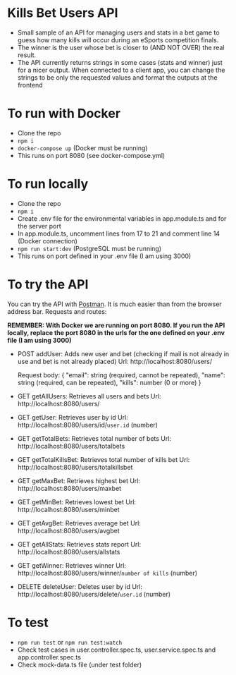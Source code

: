 # Kills Bet Users API
  - Small sample of an API for managing users and stats in a bet game to guess how many kills will occur during an eSports competition finals.
  - The winner is the user whose bet is closer to (AND NOT OVER) the real result.
  - The API currently returns strings in some cases (stats and winner) just for a nicer output. When connected to a client app, you can change the strings to be only the requested values and format the outputs at the frontend

# To run with Docker
  - Clone the repo
  - `npm i`
  - `docker-compose up` (Docker must be running)
  - This runs on port 8080 (see docker-compose.yml)

# To run locally
  - Clone the repo
  - `npm i`
  - Create .env file for the environmental variables in app.module.ts and for the server port
  - In app.module.ts, uncomment lines from 17 to 21 and comment line 14 (Docker connection)
  - `npm run start:dev` (PostgreSQL must be running)
  - This runs on port defined in your .env file (I am using 3000)

# To try the API
  You can try the API with [Postman](https://www.postman.com/). It is much easier than from the browser address bar. Requests and routes:

  **REMEMBER: With Docker we are running on port 8080. If you run the API locally, replace the port 8080 in the urls for the one defined on your .env file (I am using 3000)**
  
  - POST addUser: Adds new user and bet (checking if mail is not already in use and bet is not already placed)
    Url: http://localhost:8080/users/
    
    Request body:
    {
      "email": string (required, cannot be repeated),
      "name": string (required, can be repeated),
      "kills": number (0 or more)
    }
  
  - GET getAllUsers: Retrieves all users and bets
    Url: http://localhost:8080/users/
  
  - GET getUser: Retrieves user by id
    Url: http://localhost:8080/users/id/`user.id` (number)

  - GET getTotalBets: Retrieves total number of bets
    Url: http://localhost:8080/users/totalbets

  - GET getTotalKillsBet: Retrieves total number of kills bet
    Url: http://localhost:8080/users/totalkillsbet

  - GET getMaxBet: Retrieves highest bet
    Url: http://localhost:8080/users/maxbet

  - GET getMinBet: Retrieves lowest bet
    Url: http://localhost:8080/users/minbet

  - GET getAvgBet: Retrieves average bet
    Url: http://localhost:8080/users/avgbet

  - GET getAllStats: Retrieves stats report
    Url: http://localhost:8080/users/allstats

  - GET getWinner: Retrieves winner
    Url: http://localhost:8080/users/winner/`number of kills` (number)

  - DELETE deleteUser: Deletes user by id
    Url: http://localhost:8080/users/delete/`user.id` (number)

# To test

  - `npm run test` or `npm run test:watch`
  - Check test cases in user.controller.spec.ts, user.service.spec.ts and app.controller.spec.ts
  - Check mock-data.ts file (under test folder)